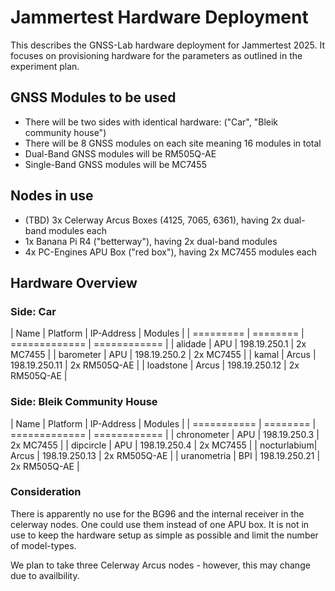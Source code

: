 # Jammertest Hardware Deployment

This describes the GNSS-Lab hardware deployment for Jammertest 2025.
It focuses on provisioning hardware for the parameters as outlined in the experiment plan.

## GNSS Modules to be used

* There will be two sides with identical hardware: ("Car", "Bleik community house")
* There will be 8 GNSS modules on each site meaning 16 modules in total
* Dual-Band GNSS modules will be RM505Q-AE
* Single-Band GNSS modules will be MC7455

## Nodes in use

* (TBD) 3x Celerway Arcus Boxes (4125, 7065, 6361), having 2x dual-band modules each
* 1x Banana Pi R4 ("betterway"), having 2x dual-band modules
* 4x PC-Engines APU Box ("red box"), having 2x MC7455 modules each

## Hardware Overview

### Side: Car

| Name      | Platform | IP-Address    | Modules      |
| ========= | ======== | ============= | ============ |
| alidade   | APU      | 198.19.250.1  | 2x MC7455    |
| barometer | APU      | 198.19.250.2  | 2x MC7455    |
| kamal     | Arcus    | 198.19.250.11 | 2x RM505Q-AE |
| loadstone | Arcus    | 198.19.250.12 | 2x RM505Q-AE |



### Side: Bleik Community House

| Name        | Platform | IP-Address    | Modules      |
| =========== | ======== | ============= | ============ |
| chronometer | APU      | 198.19.250.3  | 2x MC7455    |
| dipcircle   | APU      | 198.19.250.4  | 2x MC7455    |
| nocturlabium| Arcus    | 198.19.250.13 | 2x RM505Q-AE |
| uranometria | BPI      | 198.19.250.21 | 2x RM505Q-AE |

### Consideration

There is apparently no use for the BG96 and the internal receiver in the celerway nodes. One could use them instead of one APU box.
It is not in use to keep the hardware setup as simple as possible and limit the number of model-types.

We plan to take three Celerway Arcus nodes - however, this may change due to availbility.
